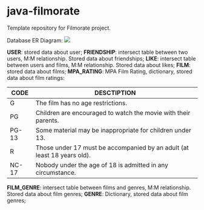 # java-filmorate
Template repository for Filmorate project.

Database ER Diagram:
![](https://github.com/culto90/java-filmorate/src/main/resources/etc/filmorate_er_diagram.PNG)

**USER**: stored data about user;
**FRIENDSHIP**: intersect table between two users, M:M relationship. Stored data about friendships;
**LIKE**: intersect table between users and films, M:M relationship. Stored data about likes;
**FILM**: stored data about films;
**MPA_RATING**: MPA Film Rating, dictionary, stored data about film ratings:

| CODE | DESCTIPTION                                                              |
|------|--------------------------------------------------------------------------|
| G    | The film has no age restrictions.                                        |
|   PG   | Children are encouraged to watch the movie with their parents.           |
|  PG-13    | Some material may be inappropriate for children under 13.                |
|    R  | Those under 17 must be accompanied by an adult (at least 18 years old).  |
|    NC-17  | Nobody under the age of 18 is admitted in any circumstance.              |          

**FILM_GENRE**: intersect table between films and genres, M:M relationship. Stored data about film genres;
**GENRE**: Dictionary, stored data about film genres;
